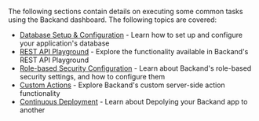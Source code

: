 The following sections contain details on executing some common tasks using the Backand dashboard. The following topics are covered:

* [Database Setup & Configuration](database.md) - Learn how to set up and configure your application's database
* [REST API Playground](rest.md) - Explore the functionality available in Backand's REST API Playground
* [Role-based Security Configuration](security.md) - Learn about Backand's role-based security settings, and how to configure them
* [Custom Actions](actions.md) - Explore Backand's custom server-side action functionality
* [Continuous Deployment](actions.md) - Learn about Depolying your Backand app to another
